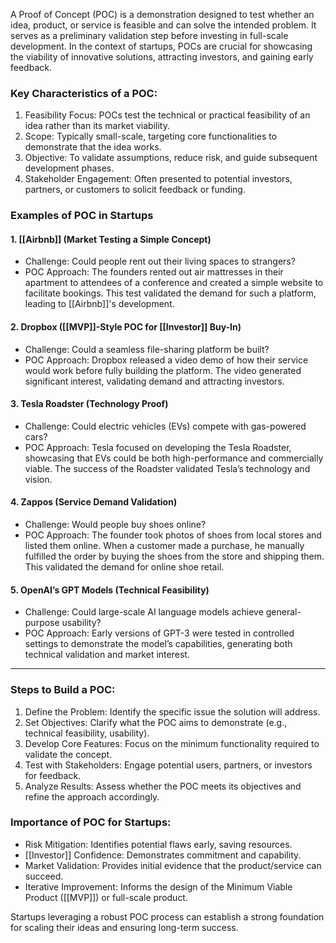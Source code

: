 A Proof of Concept (POC) is a demonstration designed to test whether an idea, product, or service is feasible and can solve the intended problem. It serves as a preliminary validation step before investing in full-scale development. In the context of startups, POCs are crucial for showcasing the viability of innovative solutions, attracting investors, and gaining early feedback.

### Key Characteristics of a POC:

1. Feasibility Focus: POCs test the technical or practical feasibility of an idea rather than its market viability.
2. Scope: Typically small-scale, targeting core functionalities to demonstrate that the idea works.
3. Objective: To validate assumptions, reduce risk, and guide subsequent development phases.
4. Stakeholder Engagement: Often presented to potential investors, partners, or customers to solicit feedback or funding.

### Examples of POC in Startups

#### 1. [[Airbnb]] (Market Testing a Simple Concept)

- Challenge: Could people rent out their living spaces to strangers?
- POC Approach: The founders rented out air mattresses in their apartment to attendees of a conference and created a simple website to facilitate bookings. This test validated the demand for such a platform, leading to [[Airbnb]]'s development.

#### 2. Dropbox ([[MVP]]-Style POC for [[Investor]] Buy-In)

- Challenge: Could a seamless file-sharing platform be built?
- POC Approach: Dropbox released a video demo of how their service would work before fully building the platform. The video generated significant interest, validating demand and attracting investors.

#### 3. Tesla Roadster (Technology Proof)

- Challenge: Could electric vehicles (EVs) compete with gas-powered cars?
- POC Approach: Tesla focused on developing the Tesla Roadster, showcasing that EVs could be both high-performance and commercially viable. The success of the Roadster validated Tesla’s technology and vision.

#### 4. Zappos (Service Demand Validation)

- Challenge: Would people buy shoes online?
- POC Approach: The founder took photos of shoes from local stores and listed them online. When a customer made a purchase, he manually fulfilled the order by buying the shoes from the store and shipping them. This validated the demand for online shoe retail.

#### 5. OpenAI’s GPT Models (Technical Feasibility)

- Challenge: Could large-scale AI language models achieve general-purpose usability?
- POC Approach: Early versions of GPT-3 were tested in controlled settings to demonstrate the model’s capabilities, generating both technical validation and market interest.

---

### Steps to Build a POC:

1. Define the Problem: Identify the specific issue the solution will address.
2. Set Objectives: Clarify what the POC aims to demonstrate (e.g., technical feasibility, usability).
3. Develop Core Features: Focus on the minimum functionality required to validate the concept.
4. Test with Stakeholders: Engage potential users, partners, or investors for feedback.
5. Analyze Results: Assess whether the POC meets its objectives and refine the approach accordingly.

### Importance of POC for Startups:

- Risk Mitigation: Identifies potential flaws early, saving resources.
- [[Investor]] Confidence: Demonstrates commitment and capability.
- Market Validation: Provides initial evidence that the product/service can succeed.
- Iterative Improvement: Informs the design of the Minimum Viable Product ([[MVP]]) or full-scale product.

Startups leveraging a robust POC process can establish a strong foundation for scaling their ideas and ensuring long-term success.